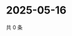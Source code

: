# 2025-05-16

共 0 条

<!-- BEGIN ZHIHUVIDEO -->
<!-- 最后更新时间 Fri May 16 2025 07:11:17 GMT+0800 (China Standard Time) -->

<!-- END ZHIHUVIDEO -->

